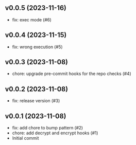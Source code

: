 ## v0.0.5 (2023-11-16)


- fix: exec mode (#6)

## v0.0.4 (2023-11-15)


- fix: wrong execution (#5)

## v0.0.3 (2023-11-08)


- chore: upgrade pre-commit hooks for the repo checks (#4)

## v0.0.2 (2023-11-08)


- fix: release version (#3)

## v0.0.1 (2023-11-08)


- fix: add chore to bump pattern (#2)
- chore: add decrypt and encrypt hooks (#1)
- Initial commit
